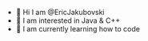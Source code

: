 - 👋 Hi I am @EricJakubovski
- 👀 I am interested in Java & C++
- 🌱 I am currently learning how to code
